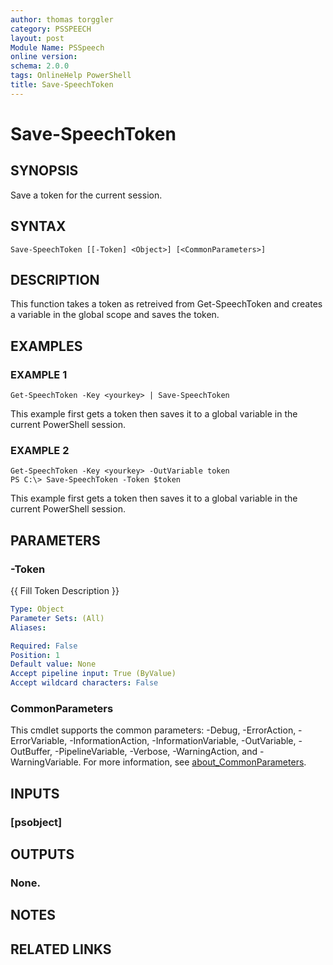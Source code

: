 ```yaml
---
author: thomas torggler
category: PSSPEECH
layout: post
Module Name: PSSpeech
online version:
schema: 2.0.0
tags: OnlineHelp PowerShell
title: Save-SpeechToken
---
```


# Save-SpeechToken

## SYNOPSIS
Save a token for the current session.

## SYNTAX

```
Save-SpeechToken [[-Token] <Object>] [<CommonParameters>]
```

## DESCRIPTION
This function takes a token as retreived from Get-SpeechToken and creates a variable in the global scope and saves the token.

## EXAMPLES

### EXAMPLE 1
```
Get-SpeechToken -Key <yourkey> | Save-SpeechToken
```

This example first gets a token then saves it to a global variable in the current PowerShell session.

### EXAMPLE 2
```
Get-SpeechToken -Key <yourkey> -OutVariable token
PS C:\> Save-SpeechToken -Token $token
```

This example first gets a token then saves it to a global variable in the current PowerShell session.

## PARAMETERS

### -Token
{{ Fill Token Description }}

```yaml
Type: Object
Parameter Sets: (All)
Aliases:

Required: False
Position: 1
Default value: None
Accept pipeline input: True (ByValue)
Accept wildcard characters: False
```

### CommonParameters
This cmdlet supports the common parameters: -Debug, -ErrorAction, -ErrorVariable, -InformationAction, -InformationVariable, -OutVariable, -OutBuffer, -PipelineVariable, -Verbose, -WarningAction, and -WarningVariable. For more information, see [about_CommonParameters](http://go.microsoft.com/fwlink/?LinkID=113216).

## INPUTS

### [psobject]
## OUTPUTS

### None.
## NOTES

## RELATED LINKS
